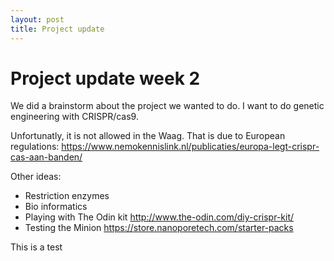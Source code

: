 ```yaml
---
layout: post
title: Project update
---
```


# Project update week 2

We did a brainstorm about the project we wanted to do.
I want to do genetic engineering with CRISPR/cas9.

Unfortunatly, it is not allowed in the Waag. 
That is due to European regulations: <https://www.nemokennislink.nl/publicaties/europa-legt-crispr-cas-aan-banden/>

Other ideas:
* Restriction enzymes 
* Bio informatics
* Playing with The Odin kit <http://www.the-odin.com/diy-crispr-kit/>
* Testing the Minion <https://store.nanoporetech.com/starter-packs>

This is a test
